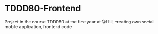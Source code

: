 # TDDD80-Frontend
Project in the course TDDD80 at the first year at @LIU, creating own social mobile application, frontend code
